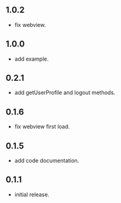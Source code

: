 ## 1.0.2

*  fix webview.

## 1.0.0

*  add example.

## 0.2.1

*  add getUserProfile and logout methods.

## 0.1.6

*  fix webview first load.

## 0.1.5

*  add code documentation.


## 0.1.1

*  initial release.

